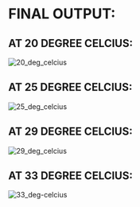 <h1>FINAL OUTPUT:</h1>

<H2>AT 20 DEGREE CELCIUS:</H2>

![20_deg_celcius](https://user-images.githubusercontent.com/101571637/164393710-6404ecf0-f5ed-4fbc-bf4b-63328753972a.JPG)


<H2>AT 25 DEGREE CELCIUS:</H2>

![25_deg_celcius](https://user-images.githubusercontent.com/101571637/164393793-44729c72-fffd-4187-8edb-84516c835a4b.JPG)



<H2>AT 29 DEGREE CELCIUS:</H2>

![29_deg_celcius](https://user-images.githubusercontent.com/101571637/164393865-3280b25b-7c87-4477-bd8c-a6a80cb3e05d.JPG)



<H2>AT 33 DEGREE CELCIUS:</H2>

![33_deg-celcius](https://user-images.githubusercontent.com/101571637/164393918-73dafa62-fceb-4148-a1cf-bdfbba0b1dd7.JPG)
